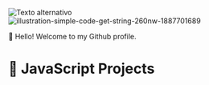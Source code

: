 ![Texto alternativo](file:///C:/Users/hyago/Downloads/612bcf90-777a-452f-a501-156348543448.webp)
![illustration-simple-code-get-string-260nw-1887701689](https://github.com/user-attachments/assets/9ee77d81-23c1-4767-b434-62dc3cf71bc3)

👋 Hello! Welcome to my Github profile.

# 📂 JavaScript Projects 

